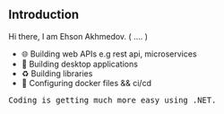 ## Introduction 
Hi there, I am Ehson Akhmedov. ( .... )
<ul>
  <li>🌐 Building web APIs e.g rest api, microservices</li>
  <li>📸 Building desktop applications</li>
  <li>♻️ Building libraries</li>
  <li>📝 Configuring docker files && ci/cd</li> 
</ul>
<pre>Coding is getting much more easy using .NET.</pre>









<!---
AkhmedovEhson/AkhmedovEhson is a ✨ special ✨ repository because its `README.md` (this file) appears on your GitHub profile.
You can click the Preview link to take a look at your changes.
--->

